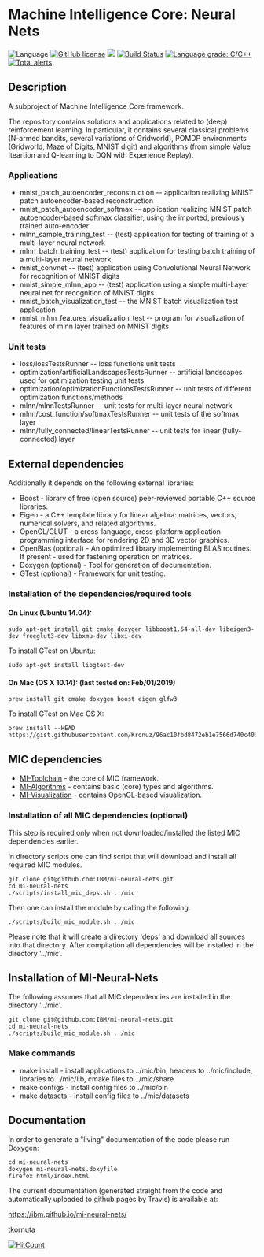 # Machine Intelligence Core: Neural Nets

![Language](https://img.shields.io/badge/language-C%2B%2B-blue.svg)
[![GitHub license](https://img.shields.io/github/license/IBM/mi-neural-nets.svg)](https://github.com/IBM/mi-neural-nets/blob/master/LICENSE)
![](https://img.shields.io/github/release/IBM/mi-neural-nets.svg)
[![Build Status](https://travis-ci.com/IBM/mi-neural-nets.svg?branch=master)](https://travis-ci.com/IBM/mi-neural-nets)
[![Language grade: C/C++](https://img.shields.io/lgtm/grade/cpp/g/IBM/mi-neural-nets.svg?logo=lgtm&logoWidth=18)](https://lgtm.com/projects/g/IBM/mi-neural-nets/context:cpp)
[![Total alerts](https://img.shields.io/lgtm/alerts/g/IBM/mi-neural-nets.svg?logo=lgtm&logoWidth=18)](https://lgtm.com/projects/g/IBM/mi-neural-nets/alerts/)

## Description

A subproject of Machine Intelligence Core framework.

The repository contains solutions and applications related to (deep) reinforcement learning. In particular, it contains several classical problems (N-armed bandits, several variations of Gridworld), POMDP environments (Gridworld, Maze of Digits, MNIST digit) and algorithms (from simple Value Iteartion and Q-learning to DQN with Experience Replay).

### Applications
   *  mnist_patch_autoencoder_reconstruction -- application realizing MNIST patch autoencoder-based reconstruction
   *  mnist_patch_autoencoder_softmax -- application realizing MNIST patch autoencoder-based softmax classifier, using the imported, previously trained auto-encoder
   *  mlnn_sample_training_test -- (test) application for testing of training of a multi-layer neural network
   *  mlnn_batch_training_test -- (test) application for testing batch training of a multi-layer neural network
   *  mnist_convnet -- (test) application using Convolutional Neural Network for recognition of MNIST digits
   *  mnist_simple_mlnn_app -- (test) application using a simple multi-Layer neural net for recognition of MNIST digits
   *  mnist_batch_visualization_test -- the MNIST batch visualization test application
   *  mnist_mlnn_features_visualization_test -- program for visualization of features of mlnn layer trained on MNIST digits

### Unit tests
   *  loss/lossTestsRunner -- loss functions unit tests
   *  optimization/artificialLandscapesTestsRunner -- artificial landscapes used for optimization testing unit tests
   *  optimization/optimizationFunctionsTestsRunner -- unit tests of different optimization functions/methods
   *  mlnn/mlnnTestsRunner -- unit tests for multi-layer neural network
   *  mlnn/cost_function/softmaxTestsRunner -- unit tests of the softmax layer
   *  mlnn/fully_connected/linearTestsRunner -- unit tests for linear (fully-connected) layer

 
## External dependencies

Additionally it depends on the following external libraries:
   * Boost - library of free (open source) peer-reviewed portable C++ source libraries.
   * Eigen - a C++ template library for linear algebra: matrices, vectors, numerical solvers, and related algorithms.
   * OpenGL/GLUT - a cross-language, cross-platform application programming interface for rendering 2D and 3D vector graphics.
   * OpenBlas (optional) - An optimized library implementing BLAS routines. If present - used for fastening operation on matrices.
   * Doxygen (optional) - Tool for generation of documentation.
   * GTest (optional) - Framework for unit testing.

### Installation of the dependencies/required tools

#### On Linux (Ubuntu 14.04):

    sudo apt-get install git cmake doxygen libboost1.54-all-dev libeigen3-dev freeglut3-dev libxmu-dev libxi-dev

To install GTest on Ubuntu:

    sudo apt-get install libgtest-dev

#### On Mac (OS X 10.14): (last tested on: Feb/01/2019)

    brew install git cmake doxygen boost eigen glfw3

To install GTest on Mac OS X:

    brew install --HEAD https://gist.githubusercontent.com/Kronuz/96ac10fbd8472eb1e7566d740c4034f8/raw/gtest.rb

## MIC dependencies

   * [MI-Toolchain](https://github.com/IBM/mi-toolchain) - the core of MIC framework.
   * [MI-Algorithms](https://github.com/IBM/mi-algorithms) - contains basic (core) types and algorithms.
   * [MI-Visualization](https://github.com/IBM/mi-visualization) - contains OpenGL-based visualization.

### Installation of all MIC dependencies (optional)

This step is required only when not downloaded/installed the listed MIC dependencies earlier.

In directory scripts one can find script that will download and install all required MIC modules.

    git clone git@github.com:IBM/mi-neural-nets.git
    cd mi-neural-nets
    ./scripts/install_mic_deps.sh ../mic

Then one can install the module by calling the following.

    ./scripts/build_mic_module.sh ../mic

Please note that it will create a directory 'deps' and download all sources into that directory.
After compilation all dependencies will be installed in the directory '../mic'.

## Installation of MI-Neural-Nets
The following assumes that all MIC dependencies are installed in the directory '../mic'.

    git clone git@github.com:IBM/mi-neural-nets.git
    cd mi-neural-nets
    ./scripts/build_mic_module.sh ../mic

### Make commands

   * make install - install applications to ../mic/bin, headers to ../mic/include, libraries to ../mic/lib, cmake files to ../mic/share
   * make configs - install config files to ../mic/bin
   * make datasets - install config files to ../mic/datasets

## Documentation

In order to generate a "living" documentation of the code please run Doxygen:

    cd mi-neural-nets
    doxygen mi-neural-nets.doxyfile
    firefox html/index.html

The current documentation (generated straight from the code and automatically uploaded to github pages by Travis) is available at:

https://ibm.github.io/mi-neural-nets/

[tkornuta](http://github.com/tkornut)

[![HitCount](http://hits.dwyl.io/tkornut/ibm/mi-neural-nets.svg)](http://hits.dwyl.io/tkornut/ibm/mi-neural-nets)

